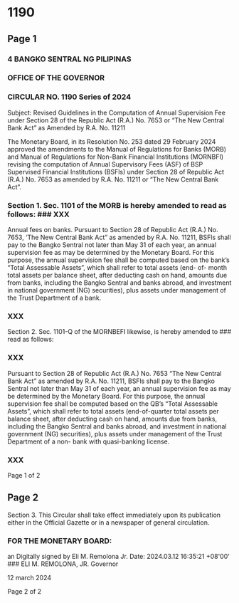 # 1190

## Page 1

### 4 BANGKO SENTRAL NG PILIPINAS

### OFFICE OF THE GOVERNOR

### CIRCULAR NO. 1190 Series of 2024

Subject: Revised Guidelines in the Computation of Annual Supervision Fee under Section 28 of the Republic Act (R.A.) No. 7653 or “The New Central Bank Act” as Amended by R.A. No. 11211

The Monetary Board, in its Resolution No. 253 dated 29 February 2024 approved the amendments to the Manual of Regulations for Banks (MORB) and Manual of Regulations for Non-Bank Financial Institutions (MORNBFI) revising the computation of Annual Supervisory Fees (ASF) of BSP Supervised Financial Institutions (BSFls) under Section 28 of Republic Act (R.A.) No. 7653 as amended by R.A. No. 11211 or “The New Central Bank Act”.

### Section 1. Sec. 1101 of the MORB is hereby amended to read as follows: ### XXX

Annual fees on banks. Pursuant to Section 28 of Republic Act (R.A.) No. 7653, ‘The New Central Bank Act” as amended by R.A. No. 11211, BSFls shall pay to the Bangko Sentral not later than May 31 of each year, an annual supervision fee as may be determined by the Monetary Board. For this purpose, the annual supervision fee shall be computed based on the bank’s “Total Assessable Assets”, which shall refer to total assets (end- of- month total assets per balance sheet, after deducting cash on hand, amounts due from banks, including the Bangko Sentral and banks abroad, and investment in national government (NG) securities), plus assets under management of the Trust Department of a bank.

### XXX

Section 2. Sec. 1101-Q of the MORNBEFI likewise, is hereby amended to ### read as follows:

### XXX

Pursuant to Section 28 of Republic Act (R.A.) No. 7653 “The New Central Bank Act” as amended by R.A. No. 11211, BSFls shall pay to the Bangko Sentral not later than May 31 of each year, an annual supervision fee as may be determined by the Monetary Board. For this purpose, the annual supervision fee shall be computed based on the QB’s “Total Assessable Assets”, which shall refer to total assets (end-of-quarter total assets per balance sheet, after deducting cash on hand, amounts due from banks, including the Bangko Sentral and banks abroad, and investment in national government (NG) securities), plus assets under management of the Trust Department of a non- bank with quasi-banking license.

### XXX

Page 1 of 2

## Page 2

Section 3. This Circular shall take effect immediately upon its publication either in the Official Gazette or in a newspaper of general circulation.

### FOR THE MONETARY BOARD:

an Digitally signed by Eli M. Remolona Jr. Date: 2024.03.12 16:35:21 +08'00' ### ELI M. REMOLONA, JR. Governor

12 march 2024

Page 2 of 2 